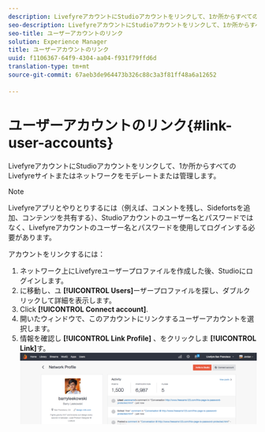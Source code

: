 ```yaml
---
description: LivefyreアカウントにStudioアカウントをリンクして、1か所からすべてのLivefyreサイトまたはネットワークをモデレートまたは管理します。
seo-description: LivefyreアカウントにStudioアカウントをリンクして、1か所からすべてのLivefyreサイトまたはネットワークをモデレートまたは管理します。
seo-title: ユーザーアカウントのリンク
solution: Experience Manager
title: ユーザーアカウントのリンク
uuid: f1106367-64f9-4304-aa04-f931f79ffd6d
translation-type: tm+mt
source-git-commit: 67aeb3de964473b326c88c3a3f81ff48a6a12652

---
```



# ユーザーアカウントのリンク{#link-user-accounts}

LivefyreアカウントにStudioアカウントをリンクして、1か所からすべてのLivefyreサイトまたはネットワークをモデレートまたは管理します。

>[!NOTE]
>
>Livefyreアプリとやりとりするには（例えば、コメントを残し、Sidefortsを追加、コンテンツを共有する）、Studioアカウントのユーザー名とパスワードではなく、Livefyreアカウントのユーザー名とパスワードを使用してログインする必要があります。

アカウントをリンクするには：

1. ネットワーク上にLivefyreユーザープロファイルを作成した後、Studioにログインします。
1. に移動し、ユ **[!UICONTROL Users]**&#x200B;ーザープロファイルを探し、ダブルクリックして詳細を表示します。
1. Click **[!UICONTROL Connect account]**.
1. 開いたウィンドウで、このアカウントにリンクするユーザーアカウントを選択します。
1. 情報を確認し **[!UICONTROL Link Profile]** 、をクリックしま **[!UICONTROL Link]**&#x200B;す。 ![](assets/UsersConnectAccount-1024x311.png)

